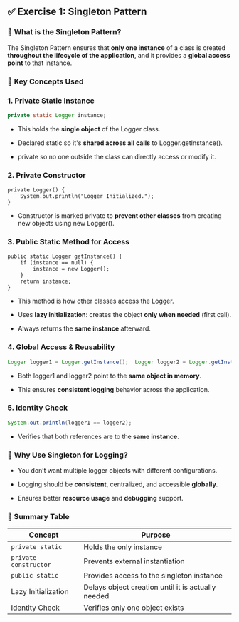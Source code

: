 ✅ **Exercise 1: Singleton Pattern**
-----------------------------------

### 🔷 **What is the Singleton Pattern?**

The Singleton Pattern ensures that **only one instance** of a class is created **throughout the lifecycle of the application**, and it provides a **global access point** to that instance.

### 🔑 **Key Concepts Used**

### 1\. **Private Static Instance**

```java
private static Logger instance;
```

*   This holds the **single object** of the Logger class.
    
*   Declared static so it's **shared across all calls** to Logger.getInstance().
    
*   private so no one outside the class can directly access or modify it.
    

### 2\. **Private Constructor**

```
private Logger() {
    System.out.println("Logger Initialized.");
}
```

*   Constructor is marked private to **prevent other classes** from creating new objects using new Logger().
    

### 3\. **Public Static Method for Access**

```
public static Logger getInstance() {      
    if (instance == null) {          
        instance = new Logger();      
    }      
    return instance;  
}
```

*   This method is how other classes access the Logger.
    
*   Uses **lazy initialization**: creates the object **only when needed** (first call).
    
*   Always returns the **same instance** afterward.
    

### 4\. **Global Access & Reusability**

```java
Logger logger1 = Logger.getInstance();  Logger logger2 = Logger.getInstance();
```

*   Both logger1 and logger2 point to the **same object in memory**.
    
*   This ensures **consistent logging** behavior across the application.
    

### 5\. **Identity Check**

```java
System.out.println(logger1 == logger2);
```

*   Verifies that both references are to the **same instance**.
    

### 📌 **Why Use Singleton for Logging?**

*   You don’t want multiple logger objects with different configurations.
    
*   Logging should be **consistent**, centralized, and accessible **globally**.
    
*   Ensures better **resource usage** and **debugging** support.
    

### 🧠 Summary Table

| Concept              | Purpose                                              |
|----------------------|------------------------------------------------------|
| `private static`     | Holds the only instance                              |
| `private constructor`| Prevents external instantiation                      |
| `public static`      | Provides access to the singleton instance            |
| Lazy Initialization  | Delays object creation until it is actually needed   |
| Identity Check       | Verifies only one object exists                      |
